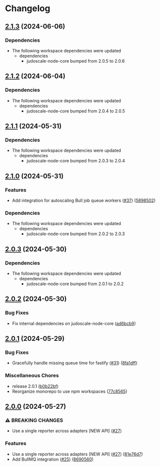 # Changelog

## [2.1.3](https://github.com/judoscale/judoscale-node/compare/judoscale-fastify-v2.1.2...judoscale-fastify-v2.1.3) (2024-06-06)


### Dependencies

* The following workspace dependencies were updated
  * dependencies
    * judoscale-node-core bumped from 2.0.5 to 2.0.6

## [2.1.2](https://github.com/judoscale/judoscale-node/compare/judoscale-fastify-v2.1.1...judoscale-fastify-v2.1.2) (2024-06-04)


### Dependencies

* The following workspace dependencies were updated
  * dependencies
    * judoscale-node-core bumped from 2.0.4 to 2.0.5

## [2.1.1](https://github.com/judoscale/judoscale-node/compare/judoscale-fastify-v2.1.0...judoscale-fastify-v2.1.1) (2024-05-31)


### Dependencies

* The following workspace dependencies were updated
  * dependencies
    * judoscale-node-core bumped from 2.0.3 to 2.0.4

## [2.1.0](https://github.com/judoscale/judoscale-node/compare/judoscale-fastify-v2.0.3...judoscale-fastify-v2.1.0) (2024-05-31)


### Features

* Add integration for autoscaling Bull job queue workers ([#37](https://github.com/judoscale/judoscale-node/issues/37)) ([5898502](https://github.com/judoscale/judoscale-node/commit/58985020319f8d747c5ec4ce5c21e388d666f5f6))


### Dependencies

* The following workspace dependencies were updated
  * dependencies
    * judoscale-node-core bumped from 2.0.2 to 2.0.3

## [2.0.3](https://github.com/judoscale/judoscale-node/compare/judoscale-fastify-v2.0.2...judoscale-fastify-v2.0.3) (2024-05-30)


### Dependencies

* The following workspace dependencies were updated
  * dependencies
    * judoscale-node-core bumped from 2.0.1 to 2.0.2

## [2.0.2](https://github.com/judoscale/judoscale-node/compare/judoscale-fastify-v2.0.1...judoscale-fastify-v2.0.2) (2024-05-30)


### Bug Fixes

* Fix internal dependencies on judoscale-node-core ([ad6bcb9](https://github.com/judoscale/judoscale-node/commit/ad6bcb94561d913b67a6b5e2ed68a1477b1abeec))

## [2.0.1](https://github.com/judoscale/judoscale-node/compare/judoscale-fastify-v2.0.0...judoscale-fastify-v2.0.1) (2024-05-29)


### Bug Fixes

* Gracefully handle missing queue time for fastify ([#31](https://github.com/judoscale/judoscale-node/issues/31)) ([8fa1dff](https://github.com/judoscale/judoscale-node/commit/8fa1dff430e7cffc1f6dd97242734864145cf648))

### Miscellaneous Chores

* release 2.0.1 ([b0b22bf](https://github.com/judoscale/judoscale-node/commit/b0b22bf8dd8662d7ee4d0450abdbbf7462200492))
* Reorganize monorepo to use npm workspaces ([77c8565](https://github.com/judoscale/judoscale-node/commit/77c856565ce13859df057b73aec6f45044e9ffa6))

## [2.0.0](https://github.com/judoscale/judoscale-node/compare/judoscale-fastify-v1.3.0...judoscale-fastify-v2.0.0) (2024-05-27)


### ⚠ BREAKING CHANGES

* Use a single reporter across adapters [NEW API] ([#27](https://github.com/judoscale/judoscale-node/issues/27))

### Features

* Use a single reporter across adapters [NEW API] ([#27](https://github.com/judoscale/judoscale-node/issues/27)) ([81e76d7](https://github.com/judoscale/judoscale-node/commit/81e76d7f81c89919045649dc4109574503955304))
* Add BullMQ integration ([#25](https://github.com/judoscale/judoscale-node/issues/25)) ([8690560](https://github.com/judoscale/judoscale-node/commit/869056045d12465d1e75ac7254f9b2b55be520d7))
